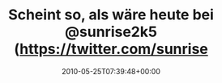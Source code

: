 ---
retweeted: false
source: <a href="http://twitter.com" rel="nofollow">Twitter Web Client</a>
entities:
  hashtags: []
  symbols: []
  user_mentions: []
  urls: []
display_text_range:
- '0'
- '77'
favorite_count: '0'
id_str: '14678659353'
truncated: false
retweet_count: '0'
id: '14678659353'
created_at: Tue May 25 07:39:48 +0000 2010
favorited: false
full_text: 'Scheint so, als wäre heute bei [@sunrise2k5](https://twitter.com/sunrise2k5)
  Montag:  http://twitpic.com/1quqqi'
lang: de
tags:
- pesos/twitter
date: '2010-05-25T07:39:48+00:00'
src: https://twitter.com/bascht/status/14678659353
original_url: https://twitter.com/bascht/status/14678659353
type: twitter_tweet
text: 'Scheint so, als wäre heute bei [@sunrise2k5](https://twitter.com/sunrise2k5)
  Montag:  http://twitpic.com/1quqqi'
title: Scheint so, als wäre heute bei @sunrise2k5 (https://twitter.com/sunrise

---